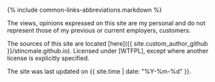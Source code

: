 {% include common-links-abbreviations.markdown %}

<footer>
  <p>
    The views, opinions expressed on this site are my personal and do not represent those of my previous or current employers, customers.
  </p>
  <p markdown="1">
    The sources of this site are located [here]({{ site.custom_author_github }}/stincmale.github.io).
    Licensed under [WTFPL], except where another license is explicitly specified.
  </p>
  <p>The site was last updated on {{ site.time | date: "%Y-%m-%d" }}.</p>
</footer>

